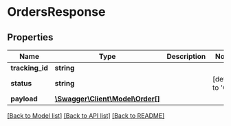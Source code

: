 # OrdersResponse

## Properties
Name | Type | Description | Notes
------------ | ------------- | ------------- | -------------
**tracking_id** | **string** |  | 
**status** | **string** |  | [default to 'Ok']
**payload** | [**\Swagger\Client\Model\Order[]**](Order.md) |  | 

[[Back to Model list]](../../README.md#documentation-for-models) [[Back to API list]](../../README.md#documentation-for-api-endpoints) [[Back to README]](../../README.md)

